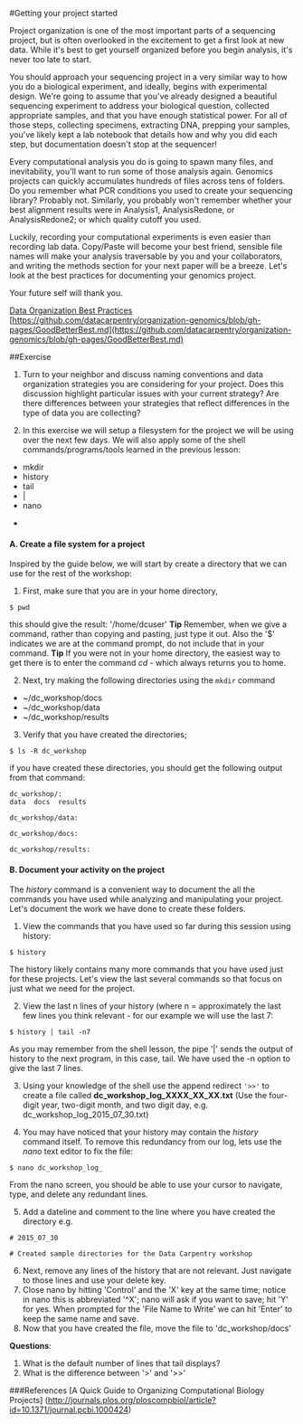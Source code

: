 #Getting your project started

Project organization is one of the most important parts of a sequencing project, but is often overlooked in the excitement to get a first look at new data. While it's best to get yourself organized before you begin analysis,
it's never too late to start.

You should approach your sequencing project in a very similar way to how you do a biological experiment, and ideally, begins with experimental design. We're going to assume that you've already designed a beautiful sequencing experiment 
to address your biological question, collected appropriate samples, and that you have enough statistical power. For all of those steps, collecting specimens, extracting DNA, prepping your samples, you've likely kept a lab notebook that details how and why you did each step, but documentation doesn't stop at the sequencer! 

Every computational analysis you do is going to spawn many files, and inevitability, you'll 
want to run some of those analysis again. Genomics projects can quickly accumulates hundreds of files across tens of folders. Do you remember what PCR conditions you used to create your sequencing library? Probably not. Similarly, you probably won't 
remember whether your best alignment results were in Analysis1, AnalysisRedone, or AnalysisRedone2; or which quality cutoff 
you used.

Luckily, recording your computational experiments is even easier than recording lab data. Copy/Paste will become your best friend, sensible file names will make your analysis traversable by you and your collaborators, and writing the methods section for your next paper will be a breeze. Let's look at the best practices for documenting your genomics project. 

Your future self will thank you.

[Data Organization Best Practices](https://github.com/datacarpentry/organization-genomics/blob/gh-pages/GoodBetterBest.md)<br>
[https://github.com/datacarpentry/organization-genomics/blob/gh-pages/GoodBetterBest.md](https://github.com/datacarpentry/organization-genomics/blob/gh-pages/GoodBetterBest.md)

##Exercise

1. Turn to your neighbor and discuss naming conventions and data organization strategies you are considering for your project. Does this discussion highlight particular issues with your current strategy? Are there differences between your strategies
that reflect differences in the type of data you are collecting?

2. In this exercise we will setup a filesystem for the project we will be using over the next few days. We will also apply some of the shell commands/programs/tools learned in the previous lesson:

* mkdir
* history
* tail
* |
* nano
* >>

#### A. Create a file system for a project

Inspired by the guide below, we will start by create a directory that we can use for the rest of the workshop:

1. First, make sure that you are in your home directory,

```
$ pwd
```
this should give the result: '/home/dcuser'
**Tip** Remember, when we give a command, rather than copying and pasting, just type it out. Also the '$' indicates we are at the command prompt, do not include that in your command. 
**Tip** If you were not in your home directory, the easiest way to get there is to enter the command *cd* - which always returns you to home. 

2. Next, try making the following directories using the `mkdir` command

* ~/dc_workshop/docs
* ~/dc_workshop/data
* ~/dc_workshop/results

3. Verify that you have created the directories;

```
$ ls -R dc_workshop
```
if you have created these directories, you should get the following output from that command:

```
dc_workshop/:
data  docs  results

dc_workshop/data:

dc_workshop/docs:

dc_workshop/results:
```

#### B. Document your activity on the project

The *history* command is a convenient way to document the all the commands you have used while analyzing and manipulating your project. Let's document the work we have done to create these folders. 

1. View the commands that you have used so far during this session using history:

```
$ history
```

The history likely contains many more commands that you have used just for these projects. Let's view the last several commands so that focus on just what we need for the project. 

2. View the last n lines of your history (where n = approximately the last few lines you think relevant - for our example we will use the last 7:

```
$ history | tail -n7
```

As you may remember from the shell lesson, the pipe '|' sends the output of history to the next program, in this case, tail. We have used the -n option to give the last 7 lines.

3. Using your knowledge of the shell use the append redirect `'>>'` to create a file called **dc_workshop_log_XXXX_XX_XX.txt** (Use the four-digit year, two-digit month, and two digit day, e.g. dc_workshop_log_2015_07_30.txt)

4. You may have noticed that your history may contain the *history* command itself. To remove this redundancy from our log, lets use the *nano* text editor to fix the file:

```
$ nano dc_workshop_log_
```

From the nano screen, you should be able to use your cursor to navigate, type, and delete any redundant lines. 

5. Add a dateline and comment to the line where you have created the directory e.g. 

```
# 2015_07_30 
```

```
# Created sample directories for the Data Carpentry workshop
```

6. Next, remove any lines of the history that are not relevant. Just navigate to those lines and use your delete key. 
7. Close nano by hitting 'Control' and the 'X' key at the same time; notice in nano this is abbreviated '\^X'; nano will ask if you want to save; hit 'Y' for yes. When prompted for the 'File Name to Write' we can hit 'Enter' to keep the same name and save. 
8. Now that you have created the file, move the file to 'dc_workshop/docs'


**Questions**: 
1. What is the default number of lines that tail displays?
2. What is the difference between '>' and '>>'




###References
[A Quick Guide to Organizing Computational Biology Projects] (http://journals.plos.org/ploscompbiol/article?id=10.1371/journal.pcbi.1000424)


